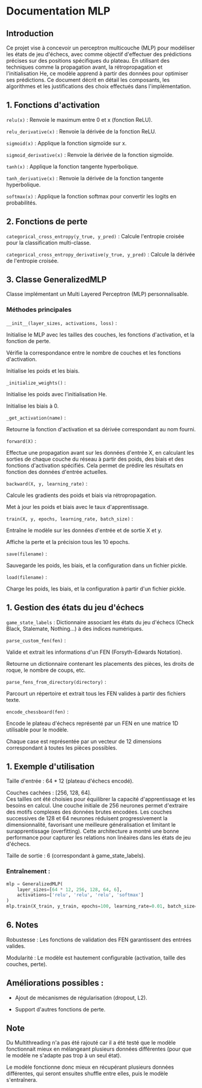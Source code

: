 # Documentation MLP

## Introduction

Ce projet vise à concevoir un perceptron multicouche (MLP) pour modéliser les états de jeu d'échecs, avec comme objectif d'effectuer des prédictions précises sur des positions spécifiques du plateau. En utilisant des techniques comme la propagation avant, la rétropropagation et l'initialisation He, ce modèle apprend à partir des données pour optimiser ses prédictions. Ce document décrit en détail les composants, les algorithmes et les justifications des choix effectués dans l'implémentation.

## 1. Fonctions d'activation

```relu(x)``` : Renvoie le maximum entre 0 et x (fonction ReLU).

```relu_derivative(x)``` : Renvoie la dérivée de la fonction ReLU.

```sigmoid(x)``` : Applique la fonction sigmoïde sur x.

```sigmoid_derivative(x)``` : Renvoie la dérivée de la fonction sigmoïde.

```tanh(x)``` : Applique la fonction tangente hyperbolique.

```tanh_derivative(x)``` : Renvoie la dérivée de la fonction tangente hyperbolique.

```softmax(x)``` : Applique la fonction softmax pour convertir les logits en probabilités.

## 2. Fonctions de perte

```categorical_cross_entropy(y_true, y_pred)``` : Calcule l'entropie croisée pour la classification multi-classe.

```categorical_cross_entropy_derivative(y_true, y_pred)``` : Calcule la dérivée de l'entropie croisée.

## 3. Classe GeneralizedMLP

Classe implémentant un Multi Layered Perceptron (MLP) personnalisable.

### Méthodes principales

```__init__(layer_sizes, activations, loss)``` :

Initialise le MLP avec les tailles des couches, les fonctions d'activation, et la fonction de perte.

Vérifie la correspondance entre le nombre de couches et les fonctions d'activation.

Initialise les poids et les biais.

```_initialize_weights()``` :

Initialise les poids avec l'initialisation He.

Initialise les biais à 0.

```_get_activation(name)``` :

Retourne la fonction d'activation et sa dérivée correspondant au nom fourni.

```forward(X)``` :

Effectue une propagation avant sur les données d'entrée X, en calculant les sorties de chaque couche du réseau à partir des poids, des biais et des fonctions d'activation spécifiés. Cela permet de prédire les résultats en fonction des données d'entrée actuelles.

```backward(X, y, learning_rate)``` :

Calcule les gradients des poids et biais via rétropropagation.

Met à jour les poids et biais avec le taux d'apprentissage.

```train(X, y, epochs, learning_rate, batch_size)``` :

Entraîne le modèle sur les données d'entrée et de sortie X et y.

Affiche la perte et la précision tous les 10 epochs.

```save(filename)``` :

Sauvegarde les poids, les biais, et la configuration dans un fichier pickle.

```load(filename)``` :

Charge les poids, les biais, et la configuration à partir d'un fichier pickle.

## 1. Gestion des états du jeu d'échecs

```game_state_labels``` : Dictionnaire associant les états du jeu d'échecs (Check Black, Stalemate, Nothing...) à des indices numériques.

```parse_custom_fen(fen)``` :

Valide et extrait les informations d'un FEN (Forsyth-Edwards Notation).

Retourne un dictionnaire contenant les placements des pièces, les droits de roque, le nombre de coups, etc.

```parse_fens_from_directory(directory)``` :

Parcourt un répertoire et extrait tous les FEN valides à partir des fichiers texte.

```encode_chessboard(fen)``` :

Encode le plateau d'échecs représenté par un FEN en une matrice 1D utilisable pour le modèle.

Chaque case est représentée par un vecteur de 12 dimensions correspondant à toutes les pièces possibles.

## 1. Exemple d'utilisation

Taille d'entrée : 64 * 12 (plateau d'échecs encodé).

Couches cachées : [256, 128, 64]. <br>
Ces tailles ont été choisies pour équilibrer la capacité d'apprentissage et les besoins en calcul. Une couche initiale de 256 neurones permet d'extraire des motifs complexes des données brutes encodées. Les couches successives de 128 et 64 neurones réduisent progressivement la dimensionnalité, favorisant une meilleure généralisation et limitant le surapprentissage (overfitting). Cette architecture a montré une bonne performance pour capturer les relations non linéaires dans les états de jeu d'échecs.

Taille de sortie : 6 (correspondant à game_state_labels).

### Entraînement :

```py
mlp = GeneralizedMLP(
    layer_sizes=[64 * 12, 256, 128, 64, 6],
    activations=['relu', 'relu', 'relu', 'softmax']
)
mlp.train(X_train, y_train, epochs=100, learning_rate=0.01, batch_size=32)
```

## 6. Notes

Robustesse : Les fonctions de validation des FEN garantissent des entrées valides.

Modularité : Le modèle est hautement configurable (activation, taille des couches, perte).

## Améliorations possibles :

- Ajout de mécanismes de régularisation (dropout, L2).

- Support d'autres fonctions de perte.

## Note

Du Multithreading n'a pas été rajouté car il a été testé que le modèle fonctionnait mieux en mélangeant plusieurs données différentes (pour que le modèle ne s'adapte pas trop à un seul état).

Le modèle fonctionne donc mieux en récupérant plusieurs données différentes, qui seront ensuites shuffle entre elles, puis le modèle s'entraînera.
